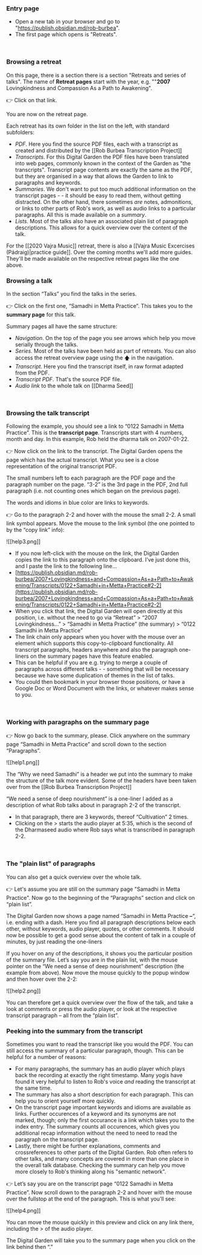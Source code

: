 ### Entry page          
- Open a new tab in your browser and go to "https://publish.obsidian.md/rob-burbea".
- The first page which opens is "Retreats".
<br/>

### Browsing a retreat
On this page, there is a section there is a section "Retreats and series of talks". The name of **Retreat pages** start with the year, e.g. ""**2007** Lovingkindness and Compassion As a Path to Awakening". 

👉 Click on that link. 

You are now on the retreat page.

Each retreat has its own folder in the list on the left, with standard subfolders:
- _PDF_. Here you find the source PDF files, each with a transcript as created and distributed by the [[Rob Burbea Transcription Project]]
- _Transcripts_. For this Digital Garden the PDF files have been translated into web pages, commonly known in the context of the Garden as "the transcripts". Transcript page contents are exactly the same as the PDF, but they are organised in a way that allows the Garden to link to paragraphs and keywords.
- _Summaries_. We don't want to put too much additional information on the transcript pages - - it should be easy to read them, without getting distracted. On the other hand, there sometimes _are_ notes, admonitions, or links to other parts of Rob's work, as well as audio links to a particular paragraphs. All this is made available on a _summary_.
- _Lists_. Most of the talks also have an associated plain list of paragraph descriptions. This allows for a quick overview over the content of the talk.

For the [[2020 Vajra Music]] retreat, there is also a [[Vajra Music Excercises (Pádraig)|practice guide]]. Over the coming months we'll add more guides. They'll be made available on the respective retreat pages like the one above.
<br/>

### Browsing a talk
In the section “Talks” you find the talks in the series. 

👉 Click on the first one, “Samadhi in Metta Practice”. This takes you to the **summary page** for this talk.

Summary pages all have the same structure:
- _Navigation_. On the top of the page you see arrows which help you move serially through the talks.
- _Series_. Most of the talks have been held as part of retreats. You can also access the retreat overview page using the 🡅 in the navigation.
- _Transcript_. Here you find the transcript itself, in raw format adapted from the PDF.
- _Transcript PDF_. That's the source PDF file.
- _Audio link_ to the whole talk on [[Dharma Seed]]
<br/>

### Browsing the talk transcript
Following the example, you should see a link to “0122 Samadhi in Metta Practice”. This is the **transcript page**. Transcripts start with 4 numbers, month and day. In this example, Rob held the dharma talk on 2007-01-22.

👉 Now click on the link to the transcript. The Digital Garden opens the page which has the actual transcript. What you see is a close representation of the original transcript PDF.

The small numbers left to each paragraph are the PDF page and the paragraph number on the page. “3-2” is the 3rd page in the PDF, 2nd full paragraph (i.e. not counting ones which began on the previous page).

The words and idioms in blue color are links to keywords.

👉 Go to the paragraph 2-2 and hover with the mouse the small 2-2. A small link symbol appears. Move the mouse to the link symbol (the one pointed to by the “copy link” info):

![[help3.png]]

-   If you now left-click with the mouse on the link, the Digital Garden copies the link to this paragraph onto the clipboard. I’ve just done this, and I paste the link to the following line...
-   [https://publish.obsidian.md/rob-burbea/2007+Lovingkindness+and+Compassion+As+a+Path+to+Awakening/Transcripts/0122+Samadhi+in+Metta+Practice#2-2](https://publish.obsidian.md/rob-burbea/2007+Lovingkindness+and+Compassion+As+a+Path+to+Awakening/Transcripts/0122+Samadhi+in+Metta+Practice#2-2)
-   When you click that link, the Digital Garden will open directly at this position, i.e. without the need to go via “Retreat” > “2007 Lovingkindness...” > “Samadhi in Metta Practice” (the summary) > “0122 Samadhi in Metta Practice”
-   The link chain only appears when you hover with the mouse over an element which supports this copy-to-clipboard functionality. All transcript paragraphs, headers anywhere and also the paragraph one-liners on the summary pages have this feature enabled.
-   This can be helpful if you are e.g. trying to merge a couple of paragraphs across different talks - - something that will be necessary because we have some duplication of themes in the list of talks.
-   You could then bookmark in your browser those positions, or have a Google Doc or Word Document with the links, or whatever makes sense to you.
<br/>

### Working with paragraphs on the summary page
👉 Now go back to the summary, please. Click anywhere on the summary page “Samadhi in Metta Practice” and scroll down to the section “Paragraphs”.

![[help1.png]]

The “Why we need Samadhi” is a header we put into the summary to make the structure of the talk more evident. Some of the headers have been taken over from the [[Rob Burbea Transcription Project]]

“We need a sense of deep nourishment” is a one-liner I added as a description of what Rob talks about in paragraph 2-2 of the transcript.
- In that paragraph, there are 3 keywords, thereof “Cultivation” 2 times.
- Clicking on the > starts the audio player at 5:35, which is the second of the Dharmaseed audio where Rob says what is transcribed in paragraph 2-2.
<br/>

### The "plain list" of paragraphs
You can also get a quick overview over the whole talk. 

👉 Let's assume you are still on the summary page "Samadhi in Metta Practice". Now go to the beginning of the “Paragraphs” section and click on “plain list”.

The Digital Garden now shows a page named “Samadhi in Metta Practice **–**“, i.e. ending with a dash. Here you find all paragraph descriptions below each other, without keywords, audio player, quotes, or other comments. It should now be possible to get a good sense about the content of talk in a couple of minutes, by just reading the one-liners

If you hover on any of the descriptions, it shows you the particular position of the summary file. Let’s say you are in the plain list, with the mouse pointer on the “We need a sense of deep nourishment” description (the example from above). Now move the mouse quickly to the popup window and then hover over the 2-2:

![[help2.png]]

You can therefore get a quick overview over the flow of the talk, and take a look at comments or press the audio player, or look at the respective transcript paragraph – all from the “plain list”.
<br/>

### Peeking into the summary from the transcript
 Sometimes you want to read the transcript like you would the PDF. You can still access the summary of a particular paragraph, though. This can be helpful for a number of reasons:
 - For many paragraphs, the summary has an audio player which plays back the recording at exactly the right timestamp. Many yogis have found it very helpful to listen to Rob's voice _and_ reading the transcript at the same time.
 - The summary has also a short description for each paragraph. This can help you to orient yourself more quickly.
 - On the transcript page important keywords and idioms are available as links. Further occurences of a keyword and its synonyms are not marked, though; only the first occurance is a link which takes you to the index entry. The summary counts all occurences, which gives you additional recap information without the need to need to read the paragraph on the transcript page.
 - Lastly, there might be further explanations, comments and crossreferences to other parts of the Digital Garden. Rob often refers to other talks, and many concepts are covered in more than one place in the overall talk database. Checking the summary can help you move more closely to Rob's thinking along his "semantic network".

👉 Let’s say you are on the transcript page “0122 Samadhi in Metta Practice”. Now scroll down to the paragraph 2-2 and hover with the mouse over the fullstop at the end of the paragraph. This is what you’ll see:

![[help4.png]]

You can move the mouse quickly in this preview and click on any link there, including the > of the audio player.

The Digital Garden will take you to the summary page when you click on the link behind then “.”
<br/>

